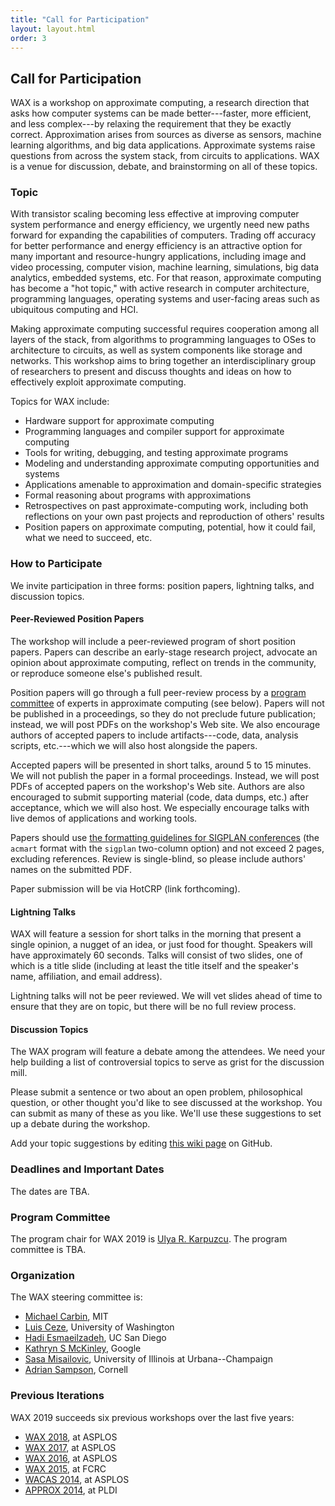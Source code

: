 ```yaml
---
title: "Call for Participation"
layout: layout.html
order: 3
---
```


## Call for Participation

WAX is a workshop on approximate computing, a research direction that asks how computer systems can be made better---faster, more efficient, and less complex---by relaxing the requirement that they be exactly correct. Approximation arises from sources as diverse as sensors, machine learning algorithms, and big data applications. Approximate systems raise questions from across the system stack, from circuits to applications. WAX is a venue for discussion, debate, and brainstorming on all of these topics.


### Topic

With transistor scaling becoming less effective at improving computer system performance and energy efficiency, we urgently need new paths forward for expanding the capabilities of computers. Trading off accuracy for better performance and energy efficiency is an attractive option for many important and resource-hungry applications, including image and video processing, computer vision, machine learning, simulations, big data analytics, embedded systems, etc. For that reason, approximate computing has become a "hot topic," with active research in computer architecture, programming languages, operating systems and user-facing areas such as ubiquitous computing and HCI.

Making approximate computing successful requires cooperation among all layers of the stack, from algorithms to programming languages to OSes to architecture to circuits, as well as system components like storage and networks. This workshop aims to bring together an interdisciplinary group of researchers to present and discuss thoughts and ideas on how to effectively exploit approximate computing.

Topics for WAX include:

- Hardware support for approximate computing
- Programming languages and compiler support for approximate computing
- Tools for writing, debugging, and testing approximate programs
- Modeling and understanding approximate computing opportunities and systems
- Applications amenable to approximation and domain-specific strategies
- Formal reasoning about programs with approximations
- Retrospectives on past approximate-computing work, including both reflections on your own past projects and reproduction of others' results
- Position papers on approximate computing, potential, how it could fail, what we need to succeed, etc.


### How to Participate

We invite participation in three forms: position papers, lightning talks, and discussion topics.

#### Peer-Reviewed Position Papers

The workshop will include a peer-reviewed program of short position papers. Papers can describe an early-stage research project, advocate an opinion about approximate computing, reflect on trends in the community, or reproduce someone else's published result.

Position papers will go through a full peer-review process by a [program committee][pc] of experts in approximate computing (see below). Papers will not be published in a proceedings, so they do not preclude future publication; instead, we will post PDFs on the workshop's Web site. We also encourage authors of accepted papers to include artifacts---code, data, analysis scripts, etc.---which we will also host alongside the papers.

Accepted papers will be presented in short talks, around 5 to 15 minutes.
We will not publish the paper in a formal proceedings. Instead, we will post PDFs of accepted papers on the workshop's Web site.
Authors are also encouraged to submit supporting material (code, data dumps, etc.) after acceptance, which we will also host.
We especially encourage talks with live demos of applications and working tools.

Papers should use [the formatting guidelines for SIGPLAN conferences][sigplanconf] (the `acmart` format with the `sigplan` two-column option) and not exceed 2 pages, excluding references. Review is single-blind, so please include authors' names on the submitted PDF.

Paper submission will be via HotCRP (link forthcoming).

[pc]: #program-committee
[sigplanconf]: http://www.sigplan.org/Resources/Author/

#### Lightning Talks

WAX will feature a session for short talks in the morning that present a single opinion, a nugget of an idea, or just food for thought. Speakers will have approximately 60 seconds. Talks will consist of two slides, one of which is a title slide (including at least the title itself and the speaker's name, affiliation, and email address).

Lightning talks will not be peer reviewed. We will vet slides ahead of time to ensure that they are on topic, but there will be no full review process.

#### Discussion Topics

The WAX program will feature a debate among the attendees. We need your help building a list of controversial topics to serve as grist for the discussion mill.

Please submit a sentence or two about an open problem, philosophical question, or other thought you'd like to see discussed at the workshop. You can submit as many of these as you like. We'll use these suggestions to set up a debate during the workshop.

Add your topic suggestions by editing [this wiki page][topics] on GitHub.

[topics]: https://github.com/cucapra/wax2019/wiki/Discussion-Topics

### Deadlines and Important Dates

The dates are TBA.

### Program Committee

The program chair for WAX 2019 is [Ulya R. Karpuzcu][ulya].
The program committee is TBA.

[ulya]: http://people.ece.umn.edu/~ukarpuzc/Karpuzcu.html

### Organization

The WAX steering committee is:

* [Michael Carbin](http://people.csail.mit.edu/mcarbin/), MIT
* [Luis Ceze](https://homes.cs.washington.edu/~luisceze/), University of Washington
* [Hadi Esmaeilzadeh](http://www.cc.gatech.edu/~hadi/), UC San Diego
* [Kathryn S McKinley](https://www.cs.utexas.edu/users/mckinley/), Google
* [Sasa Misailovic](http://misailo.web.engr.illinois.edu), University of Illinois at Urbana--Champaign
* [Adrian Sampson](http://www.cs.cornell.edu/~asampson/), Cornell

### Previous Iterations

WAX 2019 succeeds six previous workshops over the last five years:

* [WAX 2018][], at ASPLOS
* [WAX 2017][], at ASPLOS
* [WAX 2016][], at ASPLOS
* [WAX 2015][], at FCRC
* [WACAS 2014][], at ASPLOS
* [APPROX 2014][], at PLDI

[wax 2018]: http://approximate.computer/wax2018/
[wax 2017]: http://approximate.computer/wax2017/
[wax 2016]: http://approximate.computer/wax2016/
[wax 2015]: http://sampa.cs.washington.edu/new/wax2015/
[wacas 2014]: http://sampa.cs.washington.edu/new/wacas14/
[approx 2014]: http://approx2014.cs.umass.edu/
